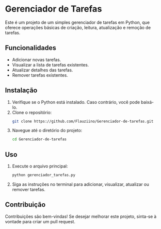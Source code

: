 # Gerenciador de Tarefas

Este é um projeto de um simples gerenciador de tarefas em Python, que oferece operações básicas de criação, leitura, atualização e remoção de tarefas.

## Funcionalidades

- Adicionar novas tarefas.
- Visualizar a lista de tarefas existentes.
- Atualizar detalhes das tarefas.
- Remover tarefas existentes.

## Instalação

1. Verifique se o Python está instalado. Caso contrário, você pode baixá-lo.
2. Clone o repositório:
    ```bash
    git clone https://github.com/Flauziino/Gerenciador-de-tarefas.git
    ```
3. Navegue até o diretório do projeto:
    ```bash
    cd Gerenciador-de-tarefas
    ```

## Uso

1. Execute o arquivo principal:
    ```bash
    python gerenciador_tarefas.py
    ```
2. Siga as instruções no terminal para adicionar, visualizar, atualizar ou remover tarefas.

## Contribuição

Contribuições são bem-vindas! Se desejar melhorar este projeto, sinta-se à vontade para criar um pull request.
